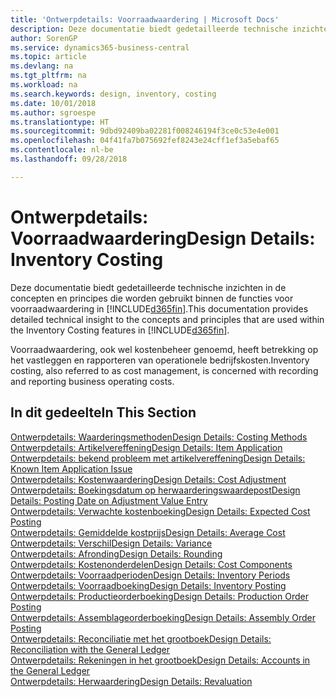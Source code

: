 ```yaml
---
title: 'Ontwerpdetails: Voorraadwaardering | Microsoft Docs'
description: Deze documentatie biedt gedetailleerde technische inzichten in de concepten en principes die worden gebruikt binnen de functies voor voorraadwaardering in Business Central.
author: SorenGP
ms.service: dynamics365-business-central
ms.topic: article
ms.devlang: na
ms.tgt_pltfrm: na
ms.workload: na
ms.search.keywords: design, inventory, costing
ms.date: 10/01/2018
ms.author: sgroespe
ms.translationtype: HT
ms.sourcegitcommit: 9dbd92409ba02281f008246194f3ce0c53e4e001
ms.openlocfilehash: 04f41fa7b075692fef8243e24cff1ef3a5ebaf65
ms.contentlocale: nl-be
ms.lasthandoff: 09/28/2018

---
```

# <a name="design-details-inventory-costing"></a><span data-ttu-id="0be1b-103">Ontwerpdetails: Voorraadwaardering</span><span class="sxs-lookup"><span data-stu-id="0be1b-103">Design Details: Inventory Costing</span></span>
<span data-ttu-id="0be1b-104">Deze documentatie biedt gedetailleerde technische inzichten in de concepten en principes die worden gebruikt binnen de functies voor voorraadwaardering in [!INCLUDE[d365fin](includes/d365fin_md.md)].</span><span class="sxs-lookup"><span data-stu-id="0be1b-104">This documentation provides detailed technical insight to the concepts and principles that are used within the Inventory Costing features in [!INCLUDE[d365fin](includes/d365fin_md.md)].</span></span>  

<span data-ttu-id="0be1b-105">Voorraadwaardering, ook wel kostenbeheer genoemd, heeft betrekking op het vastleggen en rapporteren van operationele bedrijfskosten.</span><span class="sxs-lookup"><span data-stu-id="0be1b-105">Inventory costing, also referred to as cost management, is concerned with recording and reporting business operating costs.</span></span>  

## <a name="in-this-section"></a><span data-ttu-id="0be1b-106">In dit gedeelte</span><span class="sxs-lookup"><span data-stu-id="0be1b-106">In This Section</span></span>  
[<span data-ttu-id="0be1b-107">Ontwerpdetails: Waarderingsmethoden</span><span class="sxs-lookup"><span data-stu-id="0be1b-107">Design Details: Costing Methods</span></span>](design-details-costing-methods.md)  
[<span data-ttu-id="0be1b-108">Ontwerpdetails: Artikelvereffening</span><span class="sxs-lookup"><span data-stu-id="0be1b-108">Design Details: Item Application</span></span>](design-details-item-application.md)  
[<span data-ttu-id="0be1b-109">Ontwerpdetails: bekend probleem met artikelvereffening</span><span class="sxs-lookup"><span data-stu-id="0be1b-109">Design Details: Known Item Application Issue</span></span>](design-details-inventory-zero-level-open-item-ledger-entries.md)  
[<span data-ttu-id="0be1b-110">Ontwerpdetails: Kostenwaardering</span><span class="sxs-lookup"><span data-stu-id="0be1b-110">Design Details: Cost Adjustment</span></span>](design-details-cost-adjustment.md)  
[<span data-ttu-id="0be1b-111">Ontwerpdetails: Boekingsdatum op herwaarderingswaardepost</span><span class="sxs-lookup"><span data-stu-id="0be1b-111">Design Details: Posting Date on Adjustment Value Entry</span></span>](design-details-inventory-adjustment-value-entry-posting-date.md)  
[<span data-ttu-id="0be1b-112">Ontwerpdetails: Verwachte kostenboeking</span><span class="sxs-lookup"><span data-stu-id="0be1b-112">Design Details: Expected Cost Posting</span></span>](design-details-expected-cost-posting.md)  
[<span data-ttu-id="0be1b-113">Ontwerpdetails: Gemiddelde kostprijs</span><span class="sxs-lookup"><span data-stu-id="0be1b-113">Design Details: Average Cost</span></span>](design-details-average-cost.md)  
[<span data-ttu-id="0be1b-114">Ontwerpdetails: Verschil</span><span class="sxs-lookup"><span data-stu-id="0be1b-114">Design Details: Variance</span></span>](design-details-variance.md)  
[<span data-ttu-id="0be1b-115">Ontwerpdetails: Afronding</span><span class="sxs-lookup"><span data-stu-id="0be1b-115">Design Details: Rounding</span></span>](design-details-rounding.md)  
[<span data-ttu-id="0be1b-116">Ontwerpdetails: Kostenonderdelen</span><span class="sxs-lookup"><span data-stu-id="0be1b-116">Design Details: Cost Components</span></span>](design-details-cost-components.md)  
[<span data-ttu-id="0be1b-117">Ontwerpdetails: Voorraadperioden</span><span class="sxs-lookup"><span data-stu-id="0be1b-117">Design Details: Inventory Periods</span></span>](design-details-inventory-periods.md)  
[<span data-ttu-id="0be1b-118">Ontwerpdetails: Voorraadboeking</span><span class="sxs-lookup"><span data-stu-id="0be1b-118">Design Details: Inventory Posting</span></span>](design-details-inventory-posting.md)  
[<span data-ttu-id="0be1b-119">Ontwerpdetails: Productieorderboeking</span><span class="sxs-lookup"><span data-stu-id="0be1b-119">Design Details: Production Order Posting</span></span>](design-details-production-order-posting.md)  
[<span data-ttu-id="0be1b-120">Ontwerpdetails: Assemblageorderboeking</span><span class="sxs-lookup"><span data-stu-id="0be1b-120">Design Details: Assembly Order Posting</span></span>](design-details-assembly-order-posting.md)  
[<span data-ttu-id="0be1b-121">Ontwerpdetails: Reconciliatie met het grootboek</span><span class="sxs-lookup"><span data-stu-id="0be1b-121">Design Details: Reconciliation with the General Ledger</span></span>](design-details-reconciliation-with-the-general-ledger.md)  
[<span data-ttu-id="0be1b-122">Ontwerpdetails: Rekeningen in het grootboek</span><span class="sxs-lookup"><span data-stu-id="0be1b-122">Design Details: Accounts in the General Ledger</span></span>](design-details-accounts-in-the-general-ledger.md)  
[<span data-ttu-id="0be1b-123">Ontwerpdetails: Herwaardering</span><span class="sxs-lookup"><span data-stu-id="0be1b-123">Design Details: Revaluation</span></span>](design-details-revaluation.md)

